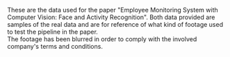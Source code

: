 These are the data used for the paper "Employee Monitoring System with Computer Vision: Face and Activity Recognition". Both data provided are samples of the real data and are for reference of what kind of footage used to test the pipeline in the paper.
<br> The footage has been blurred in order to comply with the involved company's terms and conditions.
